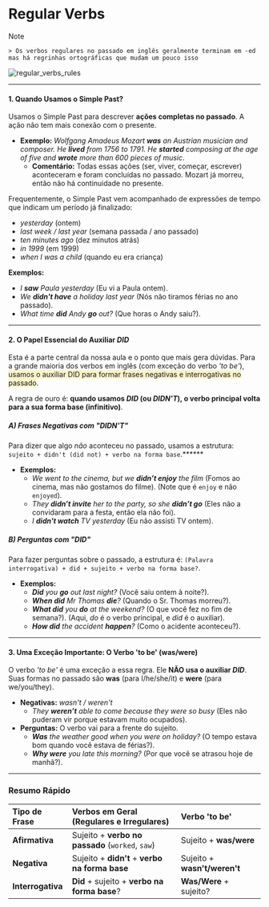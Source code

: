 # Regular Verbs
> [!NOTE]
    > Os verbos regulares no passado em inglês geralmente terminam em -ed mas há regrinhas ortográficas que mudam um pouco isso

![regular_verbs_rules](https://lh7-rt.googleusercontent.com/docsz/AD_4nXdwZizaLbStZMdWrU3TqqYsoJk6V2qTsS4TgJyDB2nuqAbgAVlv8-1F4OQEZq3ZL8DtjiRi1k4LEY7SkIa-uCBPX3FRV0-jb0zSTFDKTvvEW0Vjf4CBGrh7gL23q17rL9XfKyhRsQ?key=_X4JGttWhgElZOUDDq8ZdA)

---

#### **1. Quando Usamos o Simple Past?**

Usamos o Simple Past para descrever **ações completas no passado**. A ação não tem mais conexão com o presente.

- **Exemplo:** _Wolfgang Amadeus Mozart **was** an Austrian musician and composer. He **lived** from 1756 to 1791. He **started** composing at the age of five and **wrote** more than 600 pieces of music_.
    - **Comentário:** Todas essas ações (ser, viver, começar, escrever) aconteceram e foram concluídas no passado. Mozart já morreu, então não há continuidade no presente.

Frequentemente, o Simple Past vem acompanhado de expressões de tempo que indicam um período já finalizado:

- _yesterday_ (ontem)
- _last week / last year_ (semana passada / ano passado)
- _ten minutes ago_ (dez minutos atrás)
- _in 1999_ (em 1999)
- _when I was a child_ (quando eu era criança)

**Exemplos:**

- _I **saw** Paula yesterday_ (Eu vi a Paula ontem).
- _We **didn't have** a holiday last year_ (Nós não tiramos férias no ano passado).
- _What time **did** Andy **go** out?_ (Que horas o Andy saiu?).

---

#### **2. O Papel Essencial do Auxiliar _DID_**

Esta é a parte central da nossa aula e o ponto que mais gera dúvidas. Para a grande maioria dos verbos em inglês (com exceção do verbo _'to be'_), <span style="background:rgba(240, 200, 0, 0.2)">usamos o auxiliar DID para formar frases negativas e interrogativas no passado</span>.

A regra de ouro é: **quando usamos _DID_ (ou _DIDN'T_), o verbo principal volta para a sua forma base (infinitivo)**.

##### **A) Frases Negativas com "DIDN'T"**

Para dizer que algo _não_ aconteceu no passado, usamos a estrutura: `sujeito + didn't (did not) + verbo na forma base`.******

- **Exemplos:**
    - _We went to the cinema, but we **didn’t enjoy** the film_ (Fomos ao cinema, mas não gostamos do filme). (Note que é `enjoy` e não `enjoyed`).
    - _They **didn’t invite** her to the party, so she **didn’t go**_ (Eles não a convidaram para a festa, então ela não foi).
    - _I **didn't watch** TV yesterday_ (Eu não assisti TV ontem).

##### **B) Perguntas com "DID"**

Para fazer perguntas sobre o passado, a estrutura é: `(Palavra interrogativa) + did + sujeito + verbo na forma base?`.

- **Exemplos:**
    - _**Did** you **go** out last night?_ (Você saiu ontem à noite?).
    - _**When did** Mr Thomas **die**?_ (Quando o Sr. Thomas morreu?).
    - _**What did** you **do** at the weekend?_ (O que você fez no fim de semana?). (Aqui, _do_ é o verbo principal, e _did_ é o auxiliar).
    - _**How did** the accident **happen**?_ (Como o acidente aconteceu?).

---

#### **3. Uma Exceção Importante: O Verbo 'to be' (was/were)**

O verbo _'to be'_ é uma exceção a essa regra. Ele **NÃO usa o auxiliar _DID_**. Suas formas no passado são **was** (para I/he/she/it) e **were** (para we/you/they).

- **Negativas:** _wasn't / weren't_
    - _They **weren’t** able to come because they were so busy_ (Eles não puderam vir porque estavam muito ocupados).
- **Perguntas:** O verbo vai para a frente do sujeito.
    - _**Was** the weather good when you were on holiday?_ (O tempo estava bom quando você estava de férias?).
    - _**Why were** you late this morning?_ (Por que você se atrasou hoje de manhã?).

---

### **Resumo Rápido**

| Tipo de Frase     | Verbos em Geral (Regulares e Irregulares)        | Verbo 'to be'                |
| :---------------- | :----------------------------------------------- | :--------------------------- |
| **Afirmativa**    | Sujeito + **verbo no passado** (`worked`, `saw`) | Sujeito + **was/were**       |
| **Negativa**      | Sujeito + **didn't** + **verbo na forma base**   | Sujeito + **wasn't/weren't** |
| **Interrogativa** | **Did** + sujeito + **verbo na forma base**?     | **Was/Were** + sujeito?      |


